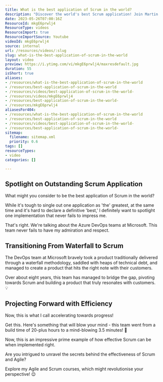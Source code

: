 ```yaml
---
title: What is the best application of Scrum in the world?
description: "Discover the world's best Scrum application! Join Martin Hinshelwood as he shares inspiring case studies that transformed agile teams. #Scrum #Agile #Shorts"
date: 2023-05-26T07:00:16Z
ResourceId: mkgE6prwlj4
ResourceType: videos
ResourceImport: true
ResourceImportSource: Youtube
videoId: mkgE6prwlj4
source: internal
url: /resources/videos/:slug
slug: what-is-the-best-application-of-scrum-in-the-world
layout: video
preview: https://i.ytimg.com/vi/mkgE6prwlj4/maxresdefault.jpg
duration: 55
isShort: true
aliases:
- /resources/what-is-the-best-application-of-scrum-in-the-world
- /resources/best-application-of-scrum-in-the-world
- /resources/videos/best-application-of-scrum-in-the-world-
- /resources/videos/mkgE6prwlj4
- /resources/best-application-of-scrum-in-the-world-
- /resources/mkgE6prwlj4
aliasesFor404:
- /resources/what-is-the-best-application-of-scrum-in-the-world
- /resources/best-application-of-scrum-in-the-world
- /resources/videos/best-application-of-scrum-in-the-world-
- /resources/best-application-of-scrum-in-the-world-
sitemap:
  filename: sitemap.xml
  priority: 0.6
tags: []
resourceTypes:
- video
categories: []

---
```

## Spotlight on Outstanding Scrum Application

What might you consider to be the best application of Scrum in the world?

While it's tough to single out one application as 'the' greatest, at the same time and it's hard to declare a definitive 'best,' I definitely want to spotlight one implementation that never fails to impress me.

That's right. We're talking about the Azure DevOps teams at Microsoft. This team never fails to have my admiration and respect.

## Transitioning From Waterfall to Scrum

The DevOps team at Microsoft bravely took a product traditionally delivered through a waterfall methodology, saddled with heaps of technical debt, and managed to create a product that hits the right note with their customers.

Over about eight years, this team has managed to bridge the gap, pivoting towards Scrum and building a product that truly resonates with customers. 💡

## Projecting Forward with Efficiency

Now, this is what I call accelerating towards progress!

Get this. Here's something that will blow your mind - this team went from a build time of 20-plus hours to a mind-blowing 3.5 minutes! 🚀

Now, this is an impressive prime example of how effective Scrum can be when implemented right.

Are you intrigued to unravel the secrets behind the effectiveness of Scrum and Agile?

Explore my Agile and Scrum courses, which might revolutionise your perspective! 😉
